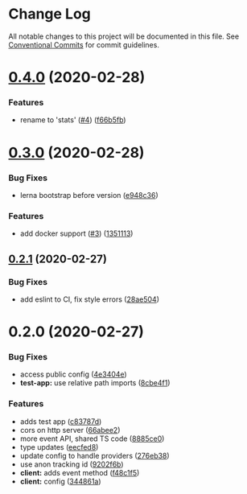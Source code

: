 # Change Log

All notable changes to this project will be documented in this file.
See [Conventional Commits](https://conventionalcommits.org) for commit guidelines.

# [0.4.0](https://github.com/hstove/bsk-analytics/compare/v0.3.0...v0.4.0) (2020-02-28)


### Features

* rename to 'stats' ([#4](https://github.com/hstove/bsk-analytics/issues/4)) ([f66b5fb](https://github.com/hstove/bsk-analytics/commit/f66b5fb0fe02bcf9a3d0cd5649415fb63805f363))





# [0.3.0](https://github.com/hstove/bsk-analytics/compare/v0.2.1...v0.3.0) (2020-02-28)


### Bug Fixes

* lerna bootstrap before version ([e948c36](https://github.com/hstove/bsk-analytics/commit/e948c36bc5b8f6ceaff6f8cc1ddab2071d5e7264))


### Features

* add docker support ([#3](https://github.com/hstove/bsk-analytics/issues/3)) ([1351113](https://github.com/hstove/bsk-analytics/commit/1351113f2d63d5cb65b39ca1d49b312415860293))





## [0.2.1](https://github.com/hstove/bsk-analytics/compare/v0.2.0...v0.2.1) (2020-02-27)


### Bug Fixes

* add eslint to CI, fix style errors ([28ae504](https://github.com/hstove/bsk-analytics/commit/28ae50430b3a97bcd1ae5b0f8ebeac1857bbb2b6))





# 0.2.0 (2020-02-27)


### Bug Fixes

* access public config ([4e3404e](https://github.com/hstove/bsk-analytics/commit/4e3404e3596450d971e226e4d1423a8819525ec9))
* **test-app:** use relative path imports ([8cbe4f1](https://github.com/hstove/bsk-analytics/commit/8cbe4f130c886837e630b3b4cadf8bd4b444ed8c))


### Features

* adds test app ([c83787d](https://github.com/hstove/bsk-analytics/commit/c83787d71d0a89cae369b882c40d3203c55f7604))
* cors on http server ([66abee2](https://github.com/hstove/bsk-analytics/commit/66abee2f9ffc8f2b6cb02ed3d5fb0b7ef0da657e))
* more event API, shared TS code ([8885ce0](https://github.com/hstove/bsk-analytics/commit/8885ce0ccc48e7eed99f31ef5882924aaf530db1))
* type updates ([eecfed8](https://github.com/hstove/bsk-analytics/commit/eecfed8a418aaa5644b2a6b587408d0c8c0e55ea))
* update config to handle providers ([276eb38](https://github.com/hstove/bsk-analytics/commit/276eb38f87586baf3bbf2bdc70ea1cc2c5c842db))
* use anon tracking id ([9202f6b](https://github.com/hstove/bsk-analytics/commit/9202f6b6f35f621208ff6ff2efef64942dbdb29b))
* **client:** adds event method ([f48c1f5](https://github.com/hstove/bsk-analytics/commit/f48c1f5ec70a9f9afdb12f3a8873316cb41d5d5d))
* **client:** config ([344861a](https://github.com/hstove/bsk-analytics/commit/344861af916a79713ca91668e53b7c11f5765ad5))
